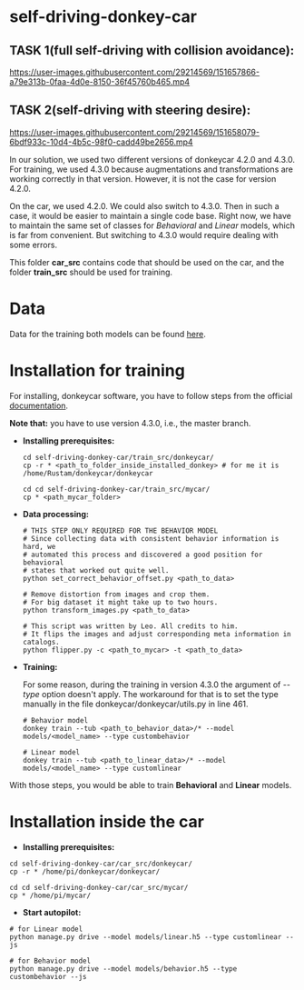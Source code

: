 # self-driving-donkey-car


## TASK 1(full self-driving with collision avoidance):
https://user-images.githubusercontent.com/29214569/151657866-a79e313b-0faa-4d0e-8150-36f45760b465.mp4

## TASK 2(self-driving with steering desire):
https://user-images.githubusercontent.com/29214569/151658079-6bdf933c-10d4-4b5c-98f0-cadd49be2656.mp4




In our solution, we used two different versions of donkeycar 4.2.0 and 4.3.0.
For training, we used 4.3.0 because augmentations and transformations are working correctly in that version.
However, it is not the case for version 4.2.0.

On the car, we used 4.2.0. We could also switch to 4.3.0. Then in such a case, it would be easier to maintain a single code base. 
Right now, we have to maintain the same set of classes for *Behavioral* and *Linear* models, which is far from convenient. But switching to 4.3.0 would require dealing with some errors.

This folder **car_src** contains code that should be used on the car, and the folder **train_src** should be used for training.
# Data
Data for the training both models can be found [here](https://tartuulikool-my.sharepoint.com/:u:/g/personal/abdumali_ut_ee/Efh7AFRC8W1EiCAOUMqieiABL5MP3ss03D6UHnHFZ-c0BQ?e=e3puE2).

# Installation for training

For installing, donkeycar software, you have to follow steps from the official [documentation](https://docs.donkeycar.com/guide/install_software/#step-1-install-software-on-host-pc).

**Note that:** you have to use version 4.3.0, i.e., the master branch.

* **Installing prerequisites:**
  ```
  cd self-driving-donkey-car/train_src/donkeycar/
  cp -r * <path_to_folder_inside_installed_donkey> # for me it is /home/Rustam/donkeycar/donkeycar

  cd cd self-driving-donkey-car/train_src/mycar/
  cp * <path_mycar_folder>
  ```
* **Data processing:**
  ```
  # THIS STEP ONLY REQUIRED FOR THE BEHAVIOR MODEL
  # Since collecting data with consistent behavior information is hard, we 
  # automated this process and discovered a good position for behavioral 
  # states that worked out quite well.
  python set_correct_behavior_offset.py <path_to_data>
  
  # Remove distortion from images and crop them.
  # For big dataset it might take up to two hours.
  python transform_images.py <path_to_data>
  
  # This script was written by Leo. All credits to him.
  # It flips the images and adjust corresponding meta information in catalogs. 
  python flipper.py -c <path_to_mycar> -t <path_to_data>
  ```
* **Training:**

  For some reason, during the training in version 4.3.0 the argument of *--type* option doesn't apply. The workaround for
  that is to set the type manually in the file donkeycar/donkeycar/utils.py in line 461.
  ```
  # Behavior model
  donkey train --tub <path_to_behavior_data>/* --model models/<model_name> --type custombehavior

  # Linear model  
  donkey train --tub <path_to_linear_data>/* --model models/<model_name> --type customlinear  
  ```
  
With those steps, you would be able to train **Behavioral** and **Linear** models.


# Installation inside the car

  * **Installing prerequisites:**
  ```
  cd self-driving-donkey-car/car_src/donkeycar/
  cp -r * /home/pi/donkeycar/donkeycar/

  cd cd self-driving-donkey-car/car_src/mycar/
  cp * /home/pi/mycar/
  ```
  * **Start autopilot:**
  ```
  # for Linear model
  python manage.py drive --model models/linear.h5 --type customlinear --js
  
  # for Behavior model
  python manage.py drive --model models/behavior.h5 --type custombehavior --js
  ```


  





